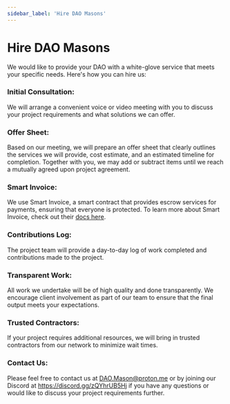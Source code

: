 ```yaml
---
sidebar_label: 'Hire DAO Masons'
---
```


# Hire DAO Masons

We would like to provide your DAO with a white-glove service that meets your specific needs. Here's how you can hire us:

### Initial Consultation:

We will arrange a convenient voice or video meeting with you to discuss your project requirements and what solutions we can offer.

### Offer Sheet:

Based on our meeting, we will prepare an offer sheet that clearly outlines the services we will provide, cost estimate, and an estimated timeline for completion. Together with you, we may add or subtract items until we reach a mutually agreed upon project agreement.

### Smart Invoice:

We use Smart Invoice, a smart contract that provides escrow services for payments, ensuring that everyone is protected. To learn more about Smart Invoice, check out their [docs here](https://docs.smartinvoice.xyz/).

### Contributions Log:

The project team will provide a day-to-day log of work completed and contributions made to the project.

### Transparent Work:

All work we undertake will be of high quality and done transparently. We encourage client involvement as part of our team to ensure that the final output meets your expectations.

### Trusted Contractors:

If your project requires additional resources, we will bring in trusted contractors from our network to minimize wait times.

### Contact Us:

Please feel free to contact us at [DAO.Mason@proton.me](mailto:DAO.Mason@proton.me) or by joining our Discord at https://discord.gg/zQYhrUB5Hj if you have any questions or would like to discuss your project requirements further.
